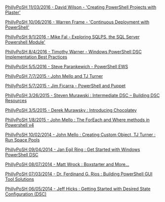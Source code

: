 ﻿[PhillyPoSH 11/03/2016 - David Wilson - 'Creating PowerShell Projects with Plaster'](PhillyPoSH%2011032016%20-%20David%20Wilson%20-%20'Creating%20PowerShell%20Projects%20with%20Plaster'.md)


[PhillyPoSH 10/06/2016 - Warren Frame - 'Continuous Deployment with PowerShell'](PhillyPoSH%2010062016%20-%20Warren%20Frame%20-%20'Continuous%20Deployment%20with%20PowerShell'.md)


[PhillyPoSH 9/1/2016 - Mike Fal - Exploring SQLPS, the SQL Server Powershell Module'](PhillyPoSH%20912016%20-%20Mike%20Fal%20-%20Exploring%20SQLPS%20the%20SQL%20Server%20Powershell%20Module'.md)


[PhillyPoSH 8/4/2016 - Timothy Warner - Windows PowerShell DSC Implementation Best Practices](PhillyPoSH%20842016%20-%20Timothy%20Warner%20-%20Windows%20PowerShell%20DSC%20Implementation%20Best%20Practices.md)


[PhillyPoSH 5/5/2016 - Steve Parankewich - PowerShell EWS](PhillyPoSH%20552016%20-%20Steve%20Parankewich%20-%20PowerShell%20EWS.md)


[PhillyPoSH 7/7/2015 - John Mello and TJ Turner](PhillyPoSH%20772015%20-%20John%20Mello%20and%20TJ%20Turner.md)


[PhillyPoSH 5/7/2015 - Jim Ficarra - PowerShell and Puppet](PhillyPoSH%20572015%20-%20Jim%20Ficarra%20-%20PowerShell%20and%20Puppet.md)


[PhillyPoSH 3/26/2015 - Steven Murawski : Intermediate DSC – Building DSC Resources](PhillyPoSH%203262015%20-%20Steven%20Murawski%20%20Intermediate%20DSC%20–%20Building%20DSC%20Resources.md)


[PhillyPoSH 3/5/2015 - Derek Murawsky : Introducing Chocolatey](PhillyPoSH%20352015%20-%20Derek%20Murawsky%20%20Introducing%20Chocolatey.md)


[PhillyPoSH 1/8/2015 - John Mello : The ForEach and Where methods in Powershell v4](PhillyPoSH%20182015%20-%20John%20Mello%20%20The%20ForEach%20and%20Where%20methods%20in%20Powershell%20v4.md)


[PhillyPoSH 10/02/2014 - John Mello : Creating Custom Object, TJ Turner : Run Space Pools](PhillyPoSH%2010022014%20-%20John%20Mello%20%20Creating%20Custom%20Object%20TJ%20Turner%20%20Run%20Space%20Pools.md)


[PhillyPoSH 09/04/2014 - Jan Egil Ring : Get Started with Windows PowerShell DSC](PhillyPoSH%2009042014%20-%20Jan%20Egil%20Ring%20%20Get%20Started%20with%20Windows%20PowerShell%20DSC.md)


[PhillyPoSH 08/07/2014 - Matt Wrock : Boxstarter and More...](PhillyPoSH%2008072014%20-%20Matt%20Wrock%20%20Boxstarter%20and%20More....md)


[PhillyPoSH 07/03/2014 - Dr. Ferdinand G. Rios : Building PowerShell GUI Tool Solutions](PhillyPoSH%2007032014%20-%20Dr.%20Ferdinand%20G.%20Rios%20%20Building%20PowerShell%20GUI%20Tool%20Solutions.md)


[PhillyPoSH 06/05/2014 - Jeff Hicks : Getting Started with Desired State Configuration (DSC)](PhillyPoSH%2006052014%20-%20Jeff%20Hicks%20%20Getting%20Started%20with%20Desired%20State%20Configuration%20(DSC).md)


